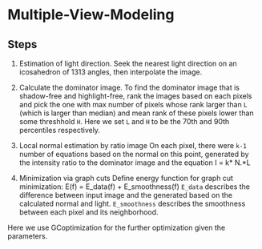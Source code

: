 # Multiple-View-Modeling

## Steps
1. Estimation of light direction. 
Seek the nearest light direction on an icosahedron of 1313 angles, then interpolate the image.

2. Calculate the dominator image.
To find the dominator image that is shadow-free and highlight-free, rank the images based on each pixels and pick the one with max number of pixels whose rank larger than `L` (which is larger than median) and mean rank of these pixels lower than some threshhold `H`.
Here we set `L` and `H` to be the 70th and 90th percentiles respectively.

3. Local normal estimation by ratio image
On each pixel, there were `k-1` number of equations based on the normal on this point, generated by the intensity ratio to the dominator image and the equation I = k* N.*L

4. Minimization via graph cuts
Define energy function for graph cut minimization: E(f) = E_data(f) + E_smoothness(f)
`E_data` describes the difference between input image and the generated based on the calculated normal and light.
`E_smoothness` describes the smoothness between each pixel and its neighborhood.

Here we use GCoptimization for the further optimization given the parameters.

